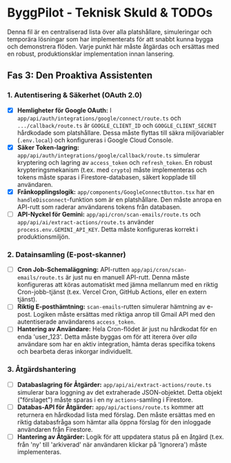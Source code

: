# ByggPilot - Teknisk Skuld & TODOs

Denna fil är en centraliserad lista över alla platshållare, simuleringar och temporära lösningar som har implementerats för att snabbt kunna bygga och demonstrera flöden. Varje punkt här måste åtgärdas och ersättas med en robust, produktionsklar implementation innan lansering.

## Fas 3: Den Proaktiva Assistenten

### 1. Autentisering & Säkerhet (OAuth 2.0)

- [x] **Hemligheter för Google OAuth:** I `app/api/auth/integrations/google/connect/route.ts` och `.../callback/route.ts` är `GOOGLE_CLIENT_ID` och `GOOGLE_CLIENT_SECRET` hårdkodade som platshållare. Dessa måste flyttas till säkra miljövariabler (`.env.local`) och konfigureras i Google Cloud Console.
- [x] **Säker Token-lagring:** `app/api/auth/integrations/google/callback/route.ts` simulerar kryptering och lagring av `access_token` och `refresh_token`. En robust krypteringsmekanism (t.ex. med `crypto`) måste implementeras och tokens måste sparas i Firestore-databasen, säkert kopplade till användaren.
- [x] **Frånkopplingslogik:** `app/components/GoogleConnectButton.tsx` har en `handleDisconnect`-funktion som är en platshållare. Den måste anropa en API-rutt som raderar användarens tokens från databasen.
- [ ] **API-Nyckel för Gemini:** `app/api/cron/scan-emails/route.ts` och `app/api/ai/extract-actions/route.ts` använder `process.env.GEMINI_API_KEY`. Detta måste konfigureras korrekt i produktionsmiljön.

### 2. Datainsamling (E-post-skanner)

- [ ] **Cron Job-Schemaläggning:** API-rutten `app/api/cron/scan-emails/route.ts` är just nu en manuell API-rutt. Denna måste konfigureras att köras automatiskt med jämna mellanrum med en riktig Cron-jobb-tjänst (t.ex. Vercel Cron, GitHub Actions, eller en extern tjänst).
- [ ] **Riktig E-posthämtning:** `scan-emails`-rutten simulerar hämtning av e-post. Logiken måste ersättas med riktiga anrop till Gmail API med den autentiserade användarens `access_token`.
- [ ] **Hantering av Användare:** Hela Cron-flödet är just nu hårdkodat för en enda 'user_123'. Detta måste byggas om för att iterera över *alla* användare som har en aktiv integration, hämta deras specifika tokens och bearbeta deras inkorgar individuellt.

### 3. Åtgärdshantering

- [ ] **Databaslagring för Åtgärder:** `app/api/ai/extract-actions/route.ts` simulerar bara loggning av det extraherade JSON-objektet. Detta objekt ("förslaget") måste sparas i en ny `actions`-samling i Firestore.
- [ ] **Databas-API för Åtgärder:** `app/api/actions/route.ts` kommer att returnera en hårdkodad lista med förslag. Den måste ersättas med en riktig databasfråga som hämtar alla öppna förslag för den inloggade användaren från Firestore.
- [ ] **Hantering av Åtgärder:** Logik för att uppdatera status på en åtgärd (t.ex. från 'ny' till 'arkiverad' när användaren klickar på 'Ignorera') måste implementeras.
